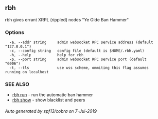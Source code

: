 ## rbh

rbh gives errant XRPL (rippled) nodes "Ye Olde Ban Hammer"

### Options

```
  -a, --addr string     admin websocket RPC service address (default "127.0.0.1")
  -c, --config string   config file (default is $HOME/.rbh.yaml)
  -h, --help            help for rbh
  -p, --port string     admin websocket RPC service port (default "6006")
  -t, --tls             use wss scheme, ommiting this flag assumes running on localhost
```

### SEE ALSO

* [rbh run](rbh_run.md)	 - run the automatic ban hammer
* [rbh show](rbh_show.md)	 - show blacklist and peers

###### Auto generated by spf13/cobra on 7-Jul-2019
